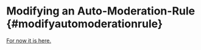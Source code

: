 Modifying an Auto-Moderation-Rule {#modifyautomoderationrule}
============
[For now it is here.](https://github.com/RealTimeChris/DiscordCoreAPI/blob/main/Source/AutoModerationEntities.cpp#L87)